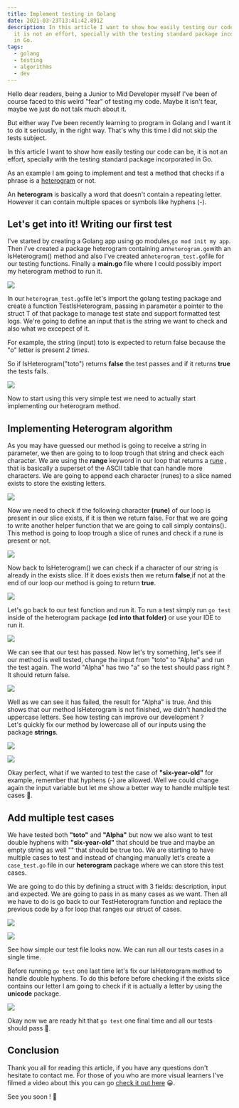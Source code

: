```yaml
---
title: Implement testing in Golang
date: 2021-03-23T13:41:42.891Z
description: In this article I want to show how easily testing our code can be,
  it is not an effort, specially with the testing standard package incorporated
  in Go.
tags:
  - golang
  - testing
  - algorithms
  - dev
---
```


Hello dear readers, being a Junior to Mid Developer myself I've been of course faced to this weird "fear" of testing my code. Maybe it isn't fear, maybe we just do not talk much about it.

But either way I've been recently learning to program in Golang and I want it to do it seriously, in the right way. That's why this time I did not skip the tests subject.

In this article I want to show how easily testing our code can be, it is not an effort, specially with the testing standard package incorporated in Go.

As an example I am going to implement and test a method that checks if a phrase is a [heterogram](<https://en.wikipedia.org/wiki/Heterogram_(literature)>) or not.

An **heterogram** is basically a word that doesn't contain a repeating letter. However it can contain multiple spaces or symbols like hyphens (-).

## Let's get into it! Writing our first test

I've started by creating a Golang app using go modules,`go mod init my app`. Then i've created a package heterogram containing an`heterogram.go`with an IsHeterogram() method and also I've created an`heterogram_test.go`file for our testing functions. Finally a **main.go** file where I could possibly import my heterogram method to run it.

![](https://miro.medium.com/max/1119/1*lnZaTY4ODnSzSSEUktAaPA.png)

In our `heterogram_test.go`file let's import the golang testing package and create a function TestIsHeterogram, passing in parameter a pointer to the struct T of that package to manage test state and support formatted test logs. We're going to define an input that is the string we want to check and also what we excepect of it.

For example, the string (input) toto is expected to return false because the "o" letter is present _2 times_.

So if IsHeterogram("toto") returns **false** the test passes and if it returns **true** the tests fails.

![](https://miro.medium.com/max/1198/1*mDGAoDqHL9VqKkwlkGqQ5g.png)

Now to start using this very simple test we need to actually start implementing our heterogram method.

## Implementing Heterogram algorithm

As you may have guessed our method is going to receive a string in parameter, we then are going to to loop trough that string and check each character. We are using the **range** keyword in our loop that returns a [rune](https://yourbasic.org/golang/rune/#:~:text=The%20rune%20type%20is%20an,and%20a%20few%20other%20characters.) , that is basically a superset of the ASCII table that can handle more characters. We are going to append each character (runes) to a slice named exists to store the existing letters.

![](https://miro.medium.com/max/823/1*hNxT7tl41QHA8eN_0zTvxA.png)

Now we need to check if the following character **(rune)** of our loop is present in our slice exists, if it is then we return false. For that we are going to write another helper function that we are going to call simply contains(). This method is going to loop trough a slice of runes and check if a rune is present or not.

![](https://miro.medium.com/max/823/1*Vm_3Aw1Jt8_aswvG8PuQaw.png)

Now back to IsHeterogram() we can check if a character of our string is already in the exists slice. If it does exists then we return **false**,if not at the end of our loop our method is going to return **true**.

![](https://miro.medium.com/max/828/1*3ponu9o9e11iXNJdqt9jWg.png)

Let's go back to our test function and run it. To run a test simply run `go test` inside of the heterogram package **(cd into that folder)** or use your IDE to run it.

![](https://miro.medium.com/max/1204/1*gL_9E6BIzeHOjvCnbUANkg.png)

We can see that our test has passed. Now let's try something, let's see if our method is well tested, change the input from "toto" to "Alpha" and run the test again. The world "Alpha" has two "a" so the test should pass right ? It should return false.

![](https://miro.medium.com/max/1204/1*qnispYQ1-88sII844FMsvg.png)

Well as we can see it has failed, the result for "Alpha" is true. And this shows that our method IsHeterogram is not finished, we didn't handled the uppercase letters. See how testing can improve our development ?\
Let's quickly fix our method by lowercase all of our inputs using the package **strings**.

![](https://miro.medium.com/max/689/1*jX3ul0c_XtUTQtutUZeNRQ.png)

![](https://miro.medium.com/max/1195/1*sOIoSpeCbNQnwTa4Jg8EXA.png)

Okay perfect, what if we wanted to test the case of **"six-year-old"** for example, remember that hyphens (-) are allowed. Well we could change again the input variable but let me show a better way to handle multiple test cases 🙂.

## Add multiple test cases

We have tested both **"toto"** and **"Alpha"** but now we also want to test double hyphens with **"six-year-old"** that should be true and maybe an empty string as well "" that should be true too. We are starting to have multiple cases to test and instead of changing manually let's create a `case_test.go` file in our **heterogram** package where we can store this test cases.

We are going to do this by defining a struct with 3 fields: description, input and expected. We are going to pass in as many cases as we want. Then all we have to do is go back to our TestHeterogram function and replace the previous code by a for loop that ranges our struct of cases.

![](https://miro.medium.com/max/971/1*Wv74D1bV1SW_qO2sPccvXw.png)

![](https://miro.medium.com/max/1090/1*1FuytrMeb6g_uiedFXT0YQ.png)

See how simple our test file looks now. We can run all our tests cases in a single time.

Before running `go test` one last time let's fix our IsHeterogram method to handle double hyphens. To do this before before checking if the exists slice contains our letter I am going to check if it is actually a letter by using the **unicode** package.

![](https://miro.medium.com/max/576/1*73LOtKYZDJvJ_X-qiMWVDg.png)

Okay now we are ready hit that `go test` one final time and all our tests should pass 🙂.

## Conclusion

Thank you all for reading this article, if you have any questions don't hesitate to contact me. For those of you who are more visual learners I've filmed a video about this you can go [check it out here](https://youtu.be/DaZDqRBIKCA) 😀.

See you soon ! 🙂
